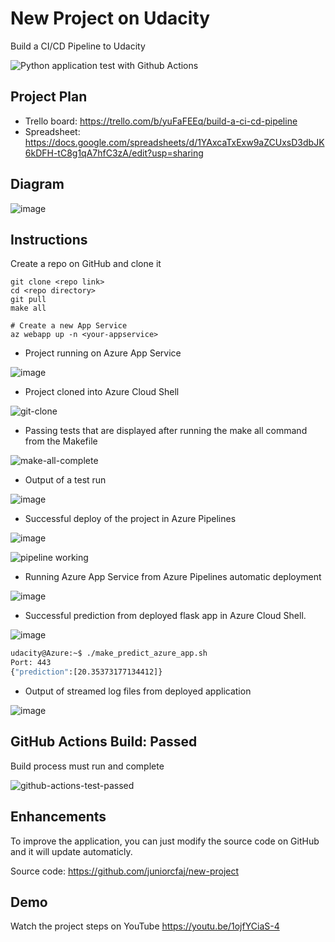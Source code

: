 # New Project on Udacity
Build a CI/CD Pipeline to Udacity

![Python application test with Github Actions](https://github.com/noahgift/azure-devops/workflows/Python%20application%20test%20with%20Github%20Actions/badge.svg)

## Project Plan

* Trello board: https://trello.com/b/yuFaFEEq/build-a-ci-cd-pipeline
* Spreadsheet: https://docs.google.com/spreadsheets/d/1YAxcaTxExw9aZCUxsD3dbJK6kDFH-tC8g1qA7hfC3zA/edit?usp=sharing

## Diagram

![image](https://user-images.githubusercontent.com/46963611/144915726-3f4f67e4-8ded-49f1-a27d-e6e879074ac3.png)


## Instructions

Create a repo on GitHub and clone it

```
git clone <repo link>
cd <repo directory>
git pull
make all

# Create a new App Service
az webapp up -n <your-appservice>
```

* Project running on Azure App Service

![image](https://user-images.githubusercontent.com/46963611/144729359-f8f05971-d680-407d-b2f3-ca3906ecae93.png)

* Project cloned into Azure Cloud Shell

![git-clone](https://user-images.githubusercontent.com/46963611/144729365-58b7f48f-38c4-4400-9c52-0d1a60bc3598.PNG)

* Passing tests that are displayed after running the make all command from the Makefile

![make-all-complete](https://user-images.githubusercontent.com/46963611/144729369-42cbfb80-1254-44d0-8fdc-7f806e3d5d63.PNG)

* Output of a test run

![image](https://user-images.githubusercontent.com/46963611/144729382-8376fd67-3d62-4f86-bdd5-d538596b16b9.png)

* Successful deploy of the project in Azure Pipelines

![image](https://user-images.githubusercontent.com/46963611/144729400-d1ee6ca3-2a65-46f7-9c70-4f301644bea6.png)

![pipeline working](https://user-images.githubusercontent.com/46963611/144729394-66dcce3e-5c08-4fb8-aadd-cc4f6e278cc0.PNG)

* Running Azure App Service from Azure Pipelines automatic deployment

![image](https://user-images.githubusercontent.com/46963611/144729407-809e72c2-3b2c-495a-8ea1-573de9c3087d.png)

* Successful prediction from deployed flask app in Azure Cloud Shell.

![image](https://user-images.githubusercontent.com/46963611/144729926-70a1d0b1-d601-42f6-a261-59000a754fc3.png)

```bash
udacity@Azure:~$ ./make_predict_azure_app.sh
Port: 443
{"prediction":[20.35373177134412]}
```

* Output of streamed log files from deployed application

![image](https://user-images.githubusercontent.com/46963611/144729426-51dab074-2788-48dd-a52e-45e9e906222a.png)

## GitHub Actions Build: Passed

Build process must run and complete

![github-actions-test-passed](https://user-images.githubusercontent.com/46963611/144727471-fdd19be7-9390-4c61-81bc-d329d72471ae.PNG)

## Enhancements

To improve the application, you can just modify the source code on GitHub and it will update automaticly.

Source code: https://github.com/juniorcfaj/new-project

## Demo

Watch the project steps on YouTube
https://youtu.be/1ojfYCiaS-4
